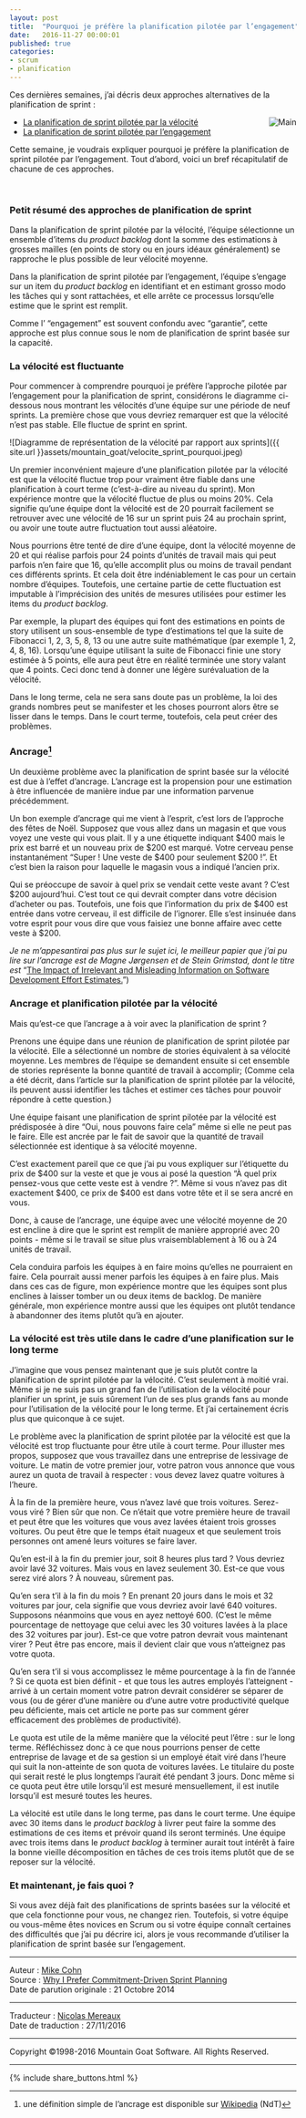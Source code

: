 ```yaml
---
layout: post
title:  "Pourquoi je préfère la planification pilotée par l’engagement"
date:   2016-11-27 00:00:01
published: true
categories: 
- scrum
- planification
---
```


Ces dernières semaines, j’ai décris deux approches alternatives de la planification de sprint : 

<div align="right" style="float:right; padding-left:30px" >
  <img title="Main" src="{{ site.url }}assets/mountain_goat/boxer-tattoos.jpg" />
</div>

* [La planification de sprint pilotée par la vélocité](http://www.les-traducteurs-agiles.org/scrum/planification/2016/10/25/planification-sprint-pilotee-par-la-velocite.html)
* [La planification de sprint pilotée par l’engagement](http://www.les-traducteurs-agiles.org/scrum/planification/2016/11/09/planification-sprint-pilotee-par-l-engagement.html)

Cette semaine, je voudrais expliquer pourquoi je préfère la planification de sprint pilotée par l’engagement. Tout d’abord, voici un bref récapitulatif de chacune de ces approches.

&nbsp;

### Petit résumé des approches de planification de sprint

Dans la planification de sprint pilotée par la vélocité, l’équipe sélectionne un ensemble d’items du _product backlog_ dont la somme des estimations à grosses mailles (en points de story ou en jours idéaux généralement) se rapproche le plus possible de leur vélocité moyenne.

Dans la planification de sprint pilotée par l’engagement, l’équipe s’engage sur un item du _product backlog_ en identifiant et en estimant grosso modo les tâches qui y sont rattachées, et elle arrête ce processus lorsqu’elle estime que le sprint est remplit.

Comme l’ “engagement” est souvent confondu avec “garantie”, cette approche est plus connue sous le nom de planification de sprint basée sur la capacité.

### La vélocité est fluctuante

Pour commencer à comprendre pourquoi je préfère l’approche pilotée par l’engagement pour la planification de sprint, considérons le diagramme ci-dessous nous montrant les vélocités d’une équipe sur une période de neuf sprints. La première chose que vous devriez remarquer est que la vélocité n’est pas stable. Elle fluctue de sprint en sprint.

![Diagramme de représentation de la vélocité par rapport aux sprints]({{ site.url }}assets/mountain_goat/velocite_sprint_pourquoi.jpeg)

Un premier inconvénient majeure d’une planification pilotée par la vélocité est que la vélocité fluctue trop pour vraiment être fiable dans une planification à court terme (c’est-à-dire au niveau du sprint). Mon expérience montre que la vélocité fluctue de plus ou moins 20%. Cela signifie qu’une équipe dont la vélocité est de 20 pourrait facilement se retrouver avec une vélocité de 16 sur un sprint puis 24 au prochain sprint, ou avoir une toute autre fluctuation tout aussi aléatoire.

Nous pourrions être tenté de dire d’une équipe, dont la vélocité moyenne de 20 et qui réalise parfois pour 24 points d’unités de travail mais qui peut parfois n’en faire que 16,  qu’elle accomplit plus ou moins de travail pendant ces différents sprints. Et cela doit être indéniablement le cas pour un certain nombre d’équipes. Toutefois, une certaine partie de cette fluctuation est imputable à l’imprécision des unités de mesures utilisées pour estimer les items du _product backlog_.

Par exemple, la plupart des équipes qui font des estimations en points de story utilisent un sous-ensemble de type d’estimations tel que la suite de Fibonacci 1, 2, 3, 5, 8, 13 ou une autre suite mathématique (par exemple 1, 2, 4, 8, 16). Lorsqu’une équipe utilisant la suite de Fibonacci finie une story estimée à 5 points, elle aura peut être en réalité terminée une story valant que 4 points. Ceci donc tend à donner une légère surévaluation de la vélocité.

Dans le long terme, cela ne sera sans doute pas un problème, la loi des grands nombres peut se manifester et les choses pourront alors être se lisser dans le temps. Dans le court terme, toutefois, cela peut créer des problèmes.

### Ancrage[^1]

Un deuxième problème avec la planification de sprint basée sur la vélocité est due à l’effet d’ancrage. L’ancrage est la propension pour une estimation à être influencée de manière indue par une information parvenue précédemment.

Un bon exemple d’ancrage qui me vient à l’esprit, c’est lors de l’approche des fêtes de Noël. Supposez que vous allez dans un magasin et que vous voyez une veste qui vous plait. Il y a une étiquette indiquant $400 mais le prix est barré et un nouveau prix de $200 est marqué. Votre cerveau pense instantanément “Super ! Une veste de $400 pour seulement $200 !”. Et c’est bien la raison pour laquelle le magasin vous a indiqué l’ancien prix.

Qui se préoccupe de savoir à quel prix se vendait cette veste avant ? C’est $200 aujourd’hui. C’est tout ce qui devrait compter dans votre décision d’acheter ou pas. Toutefois, une fois que l’information du prix de $400 est entrée dans votre cerveau, il est difficile de l’ignorer. Elle s’est insinuée dans votre esprit pour vous dire que vous faisiez une bonne affaire avec cette veste à $200.

_Je ne m’appesantirai pas plus sur le sujet ici, le meilleur papier que j’ai pu lire sur l’ancrage est de Magne Jørgensen et de Stein Grimstad, dont le titre est_ “[The Impact of Irrelevant and Misleading Information on Software Development Effort Estimates.](https://www.simula.no/research/se/publications/Simula.SE.299/simula_pdf_file/)”)

### Ancrage et planification pilotée par la vélocité

Mais qu’est-ce que l’ancrage a à voir avec la planification de sprint ?

Prenons une équipe dans une réunion de planification de sprint pilotée par la vélocité. Elle a sélectionné un nombre de stories équivalent à sa vélocité moyenne. Les membres de l’équipe se demandent ensuite si cet ensemble de stories représente la bonne quantité de travail à accomplir; (Comme cela a été décrit, dans l’article sur la planification de sprint pilotée par la vélocité, ils peuvent aussi identifier les tâches et estimer ces tâches pour pouvoir répondre à cette question.)

Une équipe faisant une planification de sprint pilotée par la vélocité est prédisposée à dire “Oui, nous pouvons faire cela” même si elle ne peut pas le faire. Elle est ancrée par le fait de savoir que la quantité de travail sélectionnée est identique à sa vélocité moyenne.

C’est exactement pareil que ce que j’ai pu vous expliquer sur l’étiquette du prix de $400 sur la veste et que je vous ai posé la question “À quel prix pensez-vous que cette veste est à vendre ?”. Même si vous n’avez pas dit exactement $400, ce prix de $400 est dans votre tête et il se sera ancré en vous.

Donc, à cause de l’ancrage, une équipe avec une vélocité moyenne de 20 est encline à dire que le sprint est remplit de manière approprié avec 20 points - même si le travail se situe plus vraisemblablement à 16 ou à 24 unités de travail.

Cela conduira parfois les équipes à en faire moins qu’elles ne pourraient en faire. Cela pourrait aussi mener parfois les équipes à en faire plus. Mais dans ces cas de figure, mon expérience montre que les équipes sont plus enclines à laisser tomber un ou deux items de backlog. De manière générale, mon expérience montre aussi que les équipes ont plutôt tendance à abandonner des items plutôt qu’à en ajouter.

### La vélocité est très utile dans le cadre d’une planification sur le long terme

J’imagine que vous pensez maintenant que je suis plutôt contre la planification de sprint pilotée par la vélocité. C’est seulement à moitié vrai. Même si je ne suis pas un grand fan de l’utilisation de la vélocité pour planifier un sprint, je suis sûrement l’un de ses plus grands fans au monde pour l’utilisation de la vélocité pour le long terme. Et j’ai certainement écris plus que quiconque à ce sujet.

Le problème avec la planification de sprint pilotée par la vélocité est que la vélocité est trop fluctuante pour être utile à court terme. Pour illuster mes propos, supposez que vous travaillez dans une entreprise de lessivage de voiture. Le matin de votre premier jour, votre patron vous annonce que vous aurez un quota de travail à respecter : vous devez lavez quatre voitures à l’heure.

À la fin de la première heure, vous n’avez lavé que trois voitures. Serez-vous viré ? Bien sûr que non. Ce n’était que votre première heure de travail et peut être que les voitures que vous avez lavées étaient trois grosses voitures. Ou peut être que le temps était nuageux et que seulement trois personnes ont amené leurs voitures se faire laver.

Qu’en est-il à la fin du premier jour, soit 8 heures plus tard ? Vous devriez avoir lavé 32 voitures. Mais vous en lavez seulement 30. Est-ce que vous serez viré alors ? À nouveau, sûrement pas.

Qu’en sera t’il à la fin du mois ? En prenant 20 jours dans le mois et 32 voitures par jour, cela signifie que vous devriez avoir lavé 640 voitures. Supposons néanmoins que vous en ayez nettoyé 600. (C’est le même pourcentage de nettoyage que celui avec les 30 voitures lavées à la place des 32 voitures par jour). Est-ce que votre patron devrait vous maintenant virer ? Peut être pas encore, mais il devient clair que vous n’atteignez pas votre quota.

Qu’en sera t’il si vous accomplissez le même pourcentage à la fin de l’année ? Si ce quota est bien définit - et que tous les autres employés l’atteignent -  arrivé à un certain moment votre patron devrait considérer se séparer de vous (ou de gérer d’une manière ou d’une autre votre productivité quelque peu déficiente, mais cet article ne porte pas sur comment gérer efficacement des problèmes de productivité).  

Le quota est utile de la même manière que la vélocité peut l’être : sur le long terme. Réfléchissez donc à ce que nous pourrions penser de cette entreprise de lavage et de sa gestion si un employé était viré dans l’heure qui suit la non-atteinte de son quota de voitures lavées. Le titulaire du poste qui serait resté le plus longtemps l’aurait été pendant 3 jours. Donc même si ce quota peut être utile lorsqu’il est mesuré mensuellement, il est inutile lorsqu’il est mesuré toutes les heures.

La vélocité est utile dans le long terme, pas dans le court terme. Une équipe avec 30 items dans le _product backlog_ à livrer peut faire la somme des estimations de ces items et prévoir quand ils seront terminés. Une équipe avec trois items dans le _product backlog_ à terminer aurait tout intérêt à faire la bonne vieille décomposition en tâches de ces trois items plutôt que de se reposer sur la vélocité.

### Et maintenant, je fais quoi ?

Si vous avez déjà fait des planifications de sprints basées sur la vélocité et que cela fonctionne pour vous, ne changez rien. Toutefois, si votre équipe ou vous-même êtes novices en Scrum ou si votre équipe connaît certaines des difficultés que j’ai pu décrire ici, alors je vous recommande d’utiliser la planification de sprint basée sur l’engagement.

[^1]: une définition simple de l’ancrage est disponible sur [Wikipedia](https://fr.wikipedia.org/wiki/Ancrage_(psychologie)) (NdT)

---  
Auteur : [Mike Cohn](https://www.mountaingoatsoftware.com/company/about-mike-cohn)  
Source : [Why I Prefer Commitment-Driven Sprint Planning](https://www.mountaingoatsoftware.com/blog/why-i-prefer-commitment-driven-sprint-planning)  
Date de parution originale : 21 Octobre 2014  

---
Traducteur : [Nicolas Mereaux](http://www.les-traducteurs-agiles.org/traducteurs/)  
Date de traduction : 27/11/2016

---

Copyright ©1998-2016 Mountain Goat Software. All Rights Reserved.

---

{% include share_buttons.html %}
